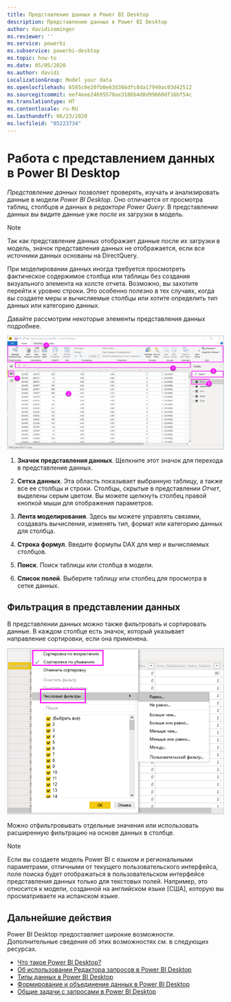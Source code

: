 ```yaml
---
title: Представление данных в Power BI Desktop
description: Представление данных в Power BI Desktop
author: davidiseminger
ms.reviewer: ''
ms.service: powerbi
ms.subservice: powerbi-desktop
ms.topic: how-to
ms.date: 05/05/2020
ms.author: davidi
LocalizationGroup: Model your data
ms.openlocfilehash: 6585c0e20fb0e63d366dfc8da17949ac03d42512
ms.sourcegitcommit: eef4eee24695570ae3186b4d8d99660df16bf54c
ms.translationtype: HT
ms.contentlocale: ru-RU
ms.lasthandoff: 06/23/2020
ms.locfileid: "85223734"
---
```

# <a name="work-with-data-view-in-power-bi-desktop"></a>Работа с представлением данных в Power BI Desktop

*Представление данных* позволяет проверять, изучать и анализировать данные в модели *Power BI Desktop*. Оно отличается от просмотра таблиц, столбцов и данных в *редакторе Power Query*. В представлении данных вы видите данные уже *после* их загрузки в модель.

> [!NOTE]
> Так как представление данных отображает данные после их загрузки в модель, значок представления данных не отображается, если все источники данных основаны на DirectQuery. 

При моделировании данных иногда требуется просмотреть фактическое содержимое столбца или таблицы без создания визуального элемента на холсте отчета. Возможно, вы захотите перейти к уровню строки. Это особенно полезно в тех случаях, когда вы создаете меры и вычисляемые столбцы или хотите определить тип данных или категорию данных.

Давайте рассмотрим некоторые элементы представления данных подробнее.

![Представление данных в Power BI Desktop](media/desktop-data-view/dataview_fullscreen.png)

1. **Значок представления данных**. Щелкните этот значок для перехода в представление данных.

2. **Сетка данных**. Эта область показывает выбранную таблицу, а также все ее столбцы и строки. Столбцы, скрытые в представлении *Отчет*, выделены серым цветом. Вы можете щелкнуть столбец правой кнопкой мыши для отображения параметров.

3. **Лента моделирования**. Здесь вы можете управлять связями, создавать вычисления, изменять тип, формат или категорию данных для столбца.

4. **Строка формул**. Введите формулы DAX для мер и вычисляемых столбцов.

5. **Поиск**. Поиск таблицы или столбца в модели.

6. **Список полей**. Выберите таблицу или столбец для просмотра в сетке данных.

## <a name="filtering-in-data-view"></a>Фильтрация в представлении данных

В представлении данных можно также фильтровать и сортировать данные. В каждом столбце есть значок, который указывает направление сортировки, если она применена.

![Сортировка и фильтрация в представлении данных в Power BI Desktop](media/desktop-data-view/dataview_sort-and-filter.png)

Можно отфильтровывать отдельные значения или использовать расширенную фильтрацию на основе данных в столбце.

> [!NOTE]
> Если вы создаете модель Power BI с языком и региональными параметрами, отличными от текущего пользовательского интерфейса, поле поиска будет отображаться в пользовательском интерфейсе представления данных только для текстовых полей. Например, это относится к модели, созданной на английском языке [США], которую вы просматриваете на испанском языке.


## <a name="next-steps"></a>Дальнейшие действия

Power BI Desktop предоставляет широкие возможности. Дополнительные сведения об этих возможностях см. в следующих ресурсах.

* [Что такое Power BI Desktop?](../fundamentals/desktop-what-is-desktop.md)
* [Об использовании Редактора запросов в Power BI Desktop](../transform-model/desktop-query-overview.md)
* [Типы данных в Power BI Desktop](desktop-data-types.md)
* [Формирование и объединение данных в Power BI Desktop](desktop-shape-and-combine-data.md)
* [Общие задачи с запросами в Power BI Desktop](../transform-model/desktop-common-query-tasks.md)
